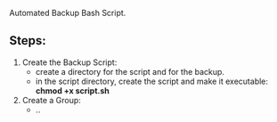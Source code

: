 Automated Backup Bash Script. 

## Steps: </br>
1. Create the Backup Script:
   - create a directory for the script and for the backup.
   - in the script directory, create the script and make it executable:</br>
     **chmod +x script.sh**
2. Create a Group:
   - ..
